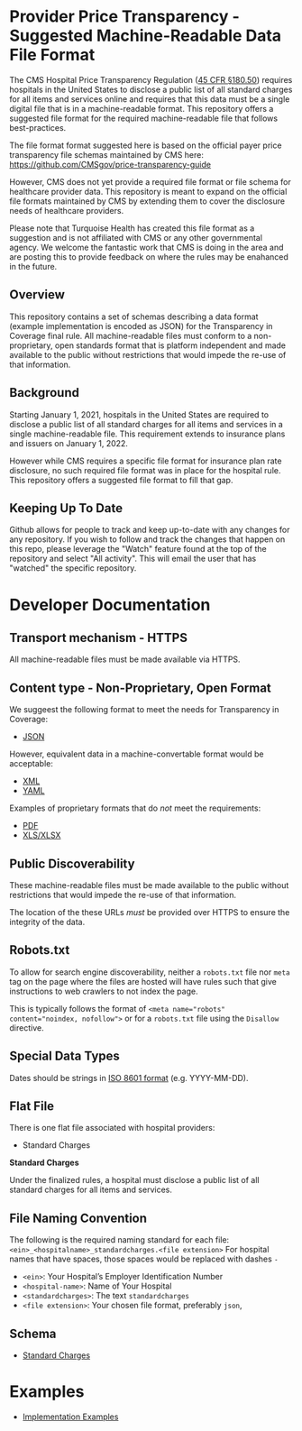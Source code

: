 # Provider Price Transparency - Suggested Machine-Readable Data File Format

The CMS Hospital Price Transparency Regulation ([45 CFR §180.50](https://www.federalregister.gov/d/2019-24931/p-1010))
requires hospitals in the United States to disclose a public list of all standard charges for all items and services 
online and requires that this data must be a single digital file that is in a machine-readable format. This repository offers 
a suggested file format for the required machine-readable file that follows best-practices. 

The file format format suggested here is based on the official payer price transparency file schemas maintained by CMS
here: https://github.com/CMSgov/price-transparency-guide

However, CMS does not yet provide a required file format or file schema for healthcare provider data. This repository is 
meant to expand on the official file formats maintained by CMS by extending them to cover the disclosure needs of healthcare 
providers. 

Please note that Turquoise Health has created this file format as a suggestion and is not affiliated with CMS or any
other governmental agency. We welcome the fantastic work that CMS is doing in the area and are posting this to 
provide feedback on where the rules may be enahanced in the future.

## Overview

This repository contains a set of schemas describing a data format (example implementation is encoded as JSON) for the 
Transparency in Coverage final rule. All machine-readable files must conform to a non-proprietary, open standards format 
that is platform independent and made available to the public without restrictions that would impede the re-use of 
that information.

## Background

Starting January 1, 2021, hospitals in the United States are required to disclose a public list of all standard charges 
for all items and services in a single machine-readable file. This requirement extends to insurance plans and issuers 
on January 1, 2022.

However while CMS requires a specific file format for insurance plan rate disclosure, no such required file format
was in place for the hospital rule. This repository offers a suggested file format to fill that gap.

## Keeping Up To Date

Github allows for people to track and keep up-to-date with any changes for any repository. If you wish to follow and track the changes that happen on this repo, please leverage the "Watch" feature found at the top of the repository and select "All activity". This will email the user that has "watched" the specific repository.

# Developer Documentation

## Transport mechanism - HTTPS

All machine-readable files must be made available via HTTPS.

## Content type - Non-Proprietary, Open Format

We suggeest the following format to meet the needs for Transparency in Coverage:

* [JSON](https://www.json.org/)

However, equivalent data in a machine-convertable format would be acceptable:

* [XML](http://www.xml.org/)
* [YAML](https://yaml.org/)

Examples of proprietary formats that do *not* meet the requirements:
* [PDF](https://en.wikipedia.org/wiki/PDF)
* [XLS/XLSX](https://en.wikipedia.org/wiki/Microsoft_Excel#File_formats) 

## Public Discoverability

These machine-readable files must be made available to the public without restrictions that would impede the re-use of that information.

The location of the these URLs *must* be provided over HTTPS to ensure the integrity of the data.

## Robots.txt

To allow for search engine discoverability, neither a `robots.txt` file nor `meta` tag on the page where the files are hosted will have rules such that give instructions to web crawlers to not index the page.

This is typically follows the format of `<meta name="robots" content="noindex, nofollow">` or for a `robots.txt` file using the `Disallow` directive.

## Special Data Types

Dates should be strings in [ISO 8601 format](https://en.wikipedia.org/wiki/ISO_8601) (e.g. YYYY-MM-DD).

## Flat File

There is one flat file associated with hospital providers:

* Standard Charges

**Standard Charges**

Under the finalized rules, a hospital must disclose a public list of all standard charges for all items and services.
 

## File Naming Convention  

The following is the required naming standard for each file: `<ein>_<hospitalname>_standardcharges.<file extension>`
For hospital names that have spaces, those spaces would be replaced with dashes `-`

* `<ein>`: Your Hospital’s Employer Identification Number
* `<hospital-name>`: Name of Your Hospital
* `<standardcharges>`: The text `standardcharges`
* `<file extension>`: Your chosen file format, preferably `json`,

## Schema
* [Standard Charges](https://github.com/turquoise-health/provider-price-transparency-guide/tree/master/schemas/standardcharges)

Examples
========
* [Implementation Examples](https://github.com/turquoise-health/provider-price-transparency-guide/tree/master/examples)
